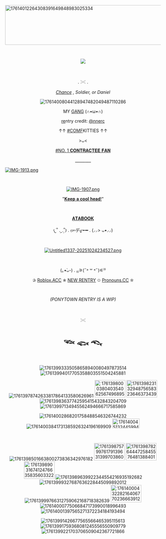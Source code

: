 <img width="1280" height="128" alt="17614012264308391649848983025334" src="https://github.com/user-attachments/assets/fb9315db-80e9-4c89-956b-b43863e459fb" />


&nbsp;<div align="center">
![](https://komarev.com/ghpvc/?username=ZEROHORIZONS&color=grey&label=Welcome+to+the+Cleaners!)
</div>

&nbsp;<div align="center">
. 𓏵 . 
 
<ins>*Chance*</ins> *, Soldier, or Daniel*

![17614008044128947482049487110286](https://github.com/user-attachments/assets/e42851be-d415-4390-892c-e9926d432747)

MY [GANG](https://rentry.co/comfkitties) (∩•ω•∩) 

<ins>re</ins>ntry credit: [@nnerc](https://github.com/nnerc)

↑↑ <ins>#COMF</ins>KITTIES ↑↑

 </div>
 
<p align="center">
>ᴗ<
</p>
  
 <p align="center">
<ins>#NO. 1 𝐂𝐎𝐍𝐓𝐑𝐀𝐂𝐓𝐄𝐄 𝐅𝐀𝐍</ins>
</p>

<p align="center">
________
</p>

[![IMG-1913.png](https://i.postimg.cc/X7tZFKJ6/IMG-1913.png)](https://postimg.cc/7fMYr20K)

 &nbsp;<div align="center">
[![IMG-1907.png](https://i.postimg.cc/KjZP6PLR/IMG-1907.png)](https://postimg.cc/VrV0MbK8)
</div>
  

<p align="center">
"<ins>𝐊𝐞𝐞𝐩 𝐚 𝐜𝐨𝐨𝐥 𝐡𝐞𝐚𝐝!</ins>"
</p>

&nbsp;<div align="center">
[𝐀𝐓𝐀𝐁𝐎𝐎𝐊](https://zero-horizons.atabook.org/)
</div>

<p align="center">
𐔌՞ ܸ.ˬ.ܸ՞𐦯 . ᡕᠵデᡁ᠊╾━ . (⸝⸝> ᴗ•⸝⸝)
</p>

&nbsp;<div align="center">
[![Untitled1337-20251024234527.png](https://i.postimg.cc/QMX3frQ1/Untitled1337-20251024234527.png)](https://postimg.cc/YvyZSZyC)
</div>

&nbsp;<div align="center">
(｡•̀ᴗ-) . ₍₍⚞(˶˃ ꒳ ˂˶)⚟⁾⁾

✰ [Roblox.ACC](https://www.roblox.com/users/7809493979/profile) 
✯ [NEW RENTRY](https://rentry.co/contracteeshusband) ✩ [Pronouns.CC](https://pronouns.cc/@RADIANT_DAY)  ✮

</div> 

&nbsp;<div align="center">
*(PONYTOWN RENTRY IS A WIP)*
</div>

&nbsp;<div align="center">
𓏵

# 𓆝 𓆟 𓆞
</div>

&nbsp;<div align="center">
![17613993335058658940080497873514](https://github.com/user-attachments/assets/110ee99e-d218-4647-a6be-580bacb6d6f6) ![17613994017705358803551504245881](https://github.com/user-attachments/assets/1e4ff3fc-8bde-446c-ad2b-98c7a9ad057a)


 ![17613978742633817864133580626961](https://github.com/user-attachments/assets/d88603ac-e58c-4c66-88bf-796fec1c41a5) <img width="99" height="56"  alt= "17613980003804035406256749689524"   src=  "https://github.com/user-attachments/assets/ece0a5cc-82f4-46ab-b2d6-bd91df3d66f8" /> <img width="99" height="56" alt="17613982313294875658323646373439" src="https://github.com/user-attachments/assets/2a0fa741-0739-46cf-b7ab-46923116549b" /> ![17613983637742595415432843204709](https://github.com/user-attachments/assets/392e704f-74fd-489b-ae92-67c3feb20717) ![17613997134945562494666717585869](https://github.com/user-attachments/assets/7c4e5bd4-2dfa-4f47-8285-b3e8f590438b)

![17614002868201758488546326744232](https://github.com/user-attachments/assets/6ee9631b-265e-4917-8d16-491ac54ca238) ![17614003841731385926324196169909](https://github.com/user-attachments/assets/a8dc8944-098a-4b76-83ec-d62deb7c5931) <img width="88" height="31" alt="17614004513244599449116316024424" src="https://github.com/user-attachments/assets/ae9bd931-3469-4ebc-b8ac-78918890c736" />
</div>

&nbsp;<div align="center">
![1761398501663800273836342976182](https://github.com/user-attachments/assets/bcc238f5-5a49-448e-98da-b42ca3b24a31) <img width="99" height="56" alt="17613987579976179139631399703860" src="https://github.com/user-attachments/assets/0c58f691-114b-4220-a269-9e6e65add42e" /> <img width="99" height="56" alt="17613987826444725845576481388401" src="https://github.com/user-attachments/assets/ae1d5a0c-f4f6-4037-b401-d114f7b4e103" /> <img width="99" height="56" alt="17613989031674124766358356033228" src="https://github.com/user-attachments/assets/cb574609-2ffe-492c-ba61-4363dc4ab3bb" /> ![17613989639922344554216935192682](https://github.com/user-attachments/assets/d58bb10d-cd96-4005-a3fb-b079aeed3206) ![17613999327687636228445099892012](https://github.com/user-attachments/assets/427e4368-b748-4ee6-a002-02edb5eaecf5) ![17613999766312759062168718382639](https://github.com/user-attachments/assets/87a64f87-c522-49c8-b833-5af96429e2b3) <img width="99" height="56" alt="17614000432282164067702366639128" src="https://github.com/user-attachments/assets/8d730ace-8428-4bac-a31d-e45ef86f2df2" /> ![17614000775066847173990018996493](https://github.com/user-attachments/assets/07ba51e1-759a-4c88-87a8-86de0773dcad) ![17614001397565271372234184193494](https://github.com/user-attachments/assets/6084452a-1848-474f-bf24-c90d8fd7ffbf)





![17613991426677565566465395115613](https://github.com/user-attachments/assets/9ec39161-b18a-430c-acbe-26dc47f0e216) ![17613991759368081245556550909779](https://github.com/user-attachments/assets/6236d067-be77-4bfc-b0c2-5905d2ca99e9) ![1761399221703706509042367721866](https://github.com/user-attachments/assets/4084698e-5a3d-4613-bf26-e0600f2b33de) 





</div>
